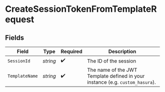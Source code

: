 # CreateSessionTokenFromTemplateRequest


## Fields

| Field                                                                         | Type                                                                          | Required                                                                      | Description                                                                   |
| ----------------------------------------------------------------------------- | ----------------------------------------------------------------------------- | ----------------------------------------------------------------------------- | ----------------------------------------------------------------------------- |
| `SessionId`                                                                   | *string*                                                                      | :heavy_check_mark:                                                            | The ID of the session                                                         |
| `TemplateName`                                                                | *string*                                                                      | :heavy_check_mark:                                                            | The name of the JWT Template defined in your instance (e.g. `custom_hasura`). |